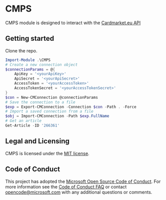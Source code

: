 # CMPS

CMPS module is designed to interact with the [Cardmarket.eu API](https://www.mkmapi.eu/ws/documentation)

## Getting started

Clone the repo.

```powershell
Import-Module .\CMPS
# Create a new connection object
$connectionParams = @{
	ApiKey = '<yourApiKey>'
	ApiSecret = '<yourApiSecret>'
	AccessToken = '<yourAccessToken>'
	AccessTokenSecret = '<yourAccessTokenSecret>'
}
$con = New-CMConnection @connectionParams
# Save the connection to a file
$exp = Export-CMConnection -Connection $con -Path . -Force
# Import a saved connection from a file
$obj = Import-CMConnection -Path $exp.FullName
# Get an article
Get-Article -ID '266361'
```

## Legal and Licensing

CMPS is licensed under the [MIT license](LICENSE.txt).

## Code of Conduct

This project has adopted the [Microsoft Open Source Code of Conduct](https://opensource.microsoft.com/codeofconduct/). For more information see the [Code of Conduct FAQ](https://opensource.microsoft.com/codeofconduct/faq/) or contact [opencode@microsoft.com](mailto:opencode@microsoft.com) with any additional questions or comments.
